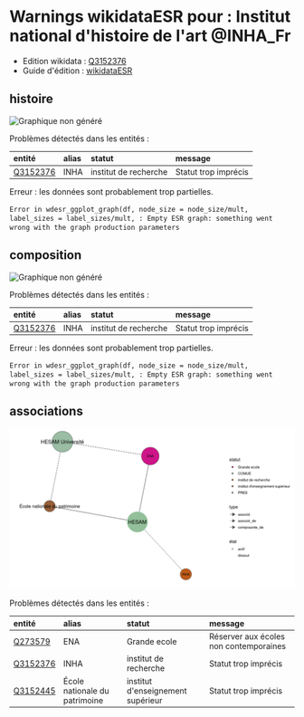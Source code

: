 Warnings wikidataESR pour : Institut national d'histoire de l'art @INHA_Fr
================

- Edition wikidata : [Q3152376](https://www.wikidata.org/wiki/Q3152376)
- Guide d'édition : [wikidataESR](https://github.com/cpesr/wikidataESR/)



## histoire 

![Graphique non généré](https://github.com/cpesr/wikidataESR/blob/master/plots/etablissements/Q3152376-histoire.png) 



Problèmes détectés dans les entités :

|entité                                             |alias |statut                |message              |
|:--------------------------------------------------|:-----|:---------------------|:--------------------|
|[Q3152376](https://www.wikidata.org/wiki/Q3152376) |INHA  |institut de recherche |Statut trop imprécis |
Erreur : les données sont probablement trop partielles.
```
Error in wdesr_ggplot_graph(df, node_size = node_size/mult, label_sizes = label_sizes/mult, : Empty ESR graph: something went wrong with the graph production parameters

``` 



## composition 

![Graphique non généré](https://github.com/cpesr/wikidataESR/blob/master/plots/etablissements/Q3152376-composition.png) 



Problèmes détectés dans les entités :

|entité                                             |alias |statut                |message              |
|:--------------------------------------------------|:-----|:---------------------|:--------------------|
|[Q3152376](https://www.wikidata.org/wiki/Q3152376) |INHA  |institut de recherche |Statut trop imprécis |
Erreur : les données sont probablement trop partielles.
```
Error in wdesr_ggplot_graph(df, node_size = node_size/mult, label_sizes = label_sizes/mult, : Empty ESR graph: something went wrong with the graph production parameters

``` 



## associations 

![Graphique non généré](https://github.com/cpesr/wikidataESR/blob/master/plots/etablissements/Q3152376-associations.png) 



Problèmes détectés dans les entités :

|entité                                             |alias                         |statut                            |message                                |
|:--------------------------------------------------|:-----------------------------|:---------------------------------|:--------------------------------------|
|[Q273579](https://www.wikidata.org/wiki/Q273579)   |ENA                           |Grande ecole                      |Réserver aux écoles non contemporaines |
|[Q3152376](https://www.wikidata.org/wiki/Q3152376) |INHA                          |institut de recherche             |Statut trop imprécis                   |
|[Q3152445](https://www.wikidata.org/wiki/Q3152445) |École nationale du patrimoine |institut d'enseignement supérieur |Statut trop imprécis                   |
